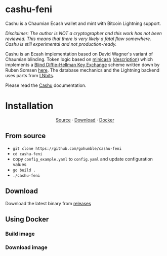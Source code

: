 # cashu-feni
Cashu is a Chaumian Ecash wallet and mint with Bitcoin Lightning support.

*Disclaimer: The author is NOT a cryptographer and this work has not been reviewed. This means that there is very likely a fatal flaw somewhere. Cashu is still experimental and not production-ready.*

Cashu is an Ecash implementation based on David Wagner's variant of Chaumian blinding. Token logic based on [minicash](https://github.com/phyro/minicash) ([description](https://gist.github.com/phyro/935badc682057f418842c72961cf096c)) which implements a [Blind Diffie-Hellman Key Exchange](https://cypherpunks.venona.com/date/1996/03/msg01848.html) scheme written down by Ruben Somsen [here](https://gist.github.com/RubenSomsen/be7a4760dd4596d06963d67baf140406). The database mechanics and the Lightning backend uses parts from [LNbits](https://github.com/lnbits/lnbits-legend).

Please read the [Cashu](https://github.com/callebtc/cashu) documentation.

# Installation
<p align="center">
<a href="#from-source">Source</a> ·
<a href="#download">Download</a> ·
<a href="#docker">Docker</a> 
</p>

## From source
* `git clone https://github.com/gohumble/cashu-feni`
* `cd cashu-feni`
* copy `config_example.yaml` to `config.yaml` and update configuration values
* `go build .`
* `./cashu-feni`

## Download
Download the latest binary from [releases](https://github.com/gohumble/cashu-feni/releases)
## Using Docker
### Build image
### Download image 